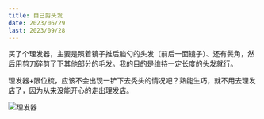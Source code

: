 ```yaml
---
title: 自己剪头发
date: 2023/06/29
last: 2023/09/28
---
```


买了个理发器，主要是照着镜子推后脑勺的头发（前后一面镜子）、还有鬓角，然后用剪刀碎剪了下其他部分的毛发。我的目的是维持一定长度的头发就行。

理发器+限位梳，应该不会出现一铲下去秃头的情况吧？熟能生巧，就不用去理发店了，因为从来没能开心的走出理发店。

![理发器](/imgs/2023/self-haircut/1.jpg)